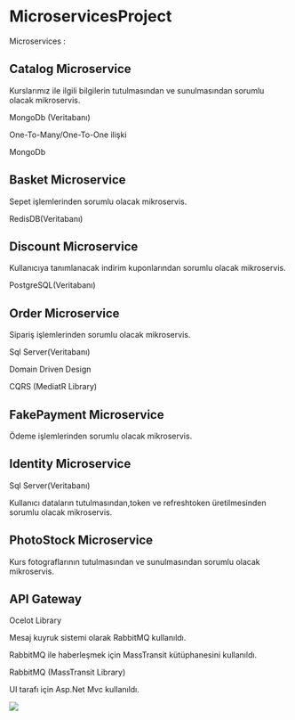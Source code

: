 # MicroservicesProject
Microservices :

<h2>Catalog Microservice</h2>

Kurslarımız ile ilgili bilgilerin tutulmasından ve sunulmasından sorumlu olacak mikroservis.

MongoDb (Veritabanı)

One-To-Many/One-To-One ilişki

MongoDb

<h2>Basket Microservice</h2>

Sepet işlemlerinden sorumlu olacak mikroservis.

RedisDB(Veritabanı)

<h2>Discount Microservice</h2>

Kullanıcıya tanımlanacak indirim kuponlarından sorumlu olacak mikroservis.

PostgreSQL(Veritabanı)

<h2>Order Microservice</h2>

Sipariş işlemlerinden sorumlu olacak mikroservis.

Sql Server(Veritabanı)

Domain Driven Design

CQRS (MediatR Library)

<h2>FakePayment Microservice</h2>

Ödeme işlemlerinden sorumlu olacak mikroservis.

<h2>Identity Microservice</h2>

Sql Server(Veritabanı)

Kullanıcı dataların tutulmasından,token ve refreshtoken üretilmesinden sorumlu olacak mikroservis.

<h2>PhotoStock Microservice</h2>

Kurs fotograflarının tutulmasından ve sunulmasından sorumlu olacak mikroservis.

<h2>API Gateway</h2>

Ocelot Library

Mesaj kuyruk sistemi olarak RabbitMQ kullanıldı.

RabbitMQ ile haberleşmek için MassTransit kütüphanesini kullanıldı.

RabbitMQ (MassTransit Library)

UI tarafı için Asp.Net Mvc kullanıldı.

<img src="https://github.com/mrm65/MicroservicesProject/blob/master/1.png" width="auto"> 
